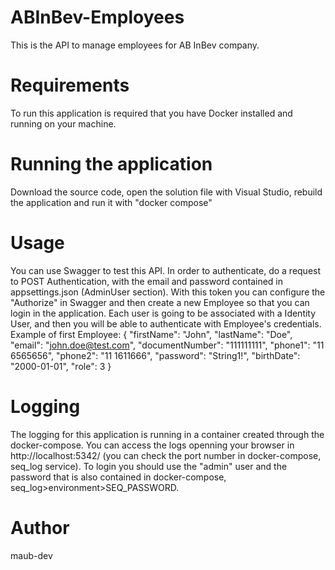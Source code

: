 # ABInBev-Employees
This is the API to manage employees for AB InBev company.

# Requirements
To run this application is required that you have Docker installed and running on your machine.

# Running the application
Download the source code, open the solution file with Visual Studio, rebuild the application and run it with "docker compose"

# Usage
You can use Swagger to test this API. In order to authenticate, do a request to POST Authentication, with the email and password contained in appsettings.json (AdminUser section). With this token you can configure the "Authorize" in Swagger and then create a new Employee so that you can login in the application. Each user is going to be associated with a Identity User, and then you will be able to authenticate with Employee's credentials.
Example of first Employee:
{
  "firstName": "John",
  "lastName": "Doe",
  "email": "john.doe@test.com",
  "documentNumber": "111111111",
  "phone1": "11 6565656",
  "phone2": "11 1611666",
  "password": "String1!",
  "birthDate": "2000-01-01",
  "role": 3
}

# Logging
The logging for this application is running in a container created through the docker-compose. You can access the logs openning your browser in http://localhost:5342/ (you can check the port number in docker-compose, seq_log service). To login you should use the "admin" user and the password that is also contained in docker-compose, seq_log>environment>SEQ_PASSWORD.

# Author 
maub-dev
